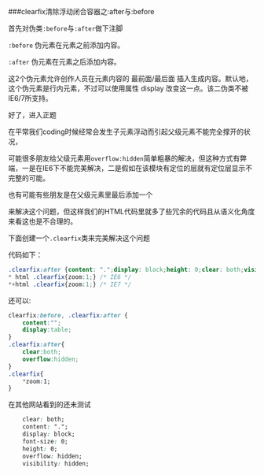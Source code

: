 ###clearfix清除浮动闭合容器之:after与:before

首先对伪类`:before`与`:after`做下注脚

`:before` 伪元素在元素之前添加内容。

`:after` 伪元素在元素之后添加内容。

这2个伪元素允许创作人员在元素内容的 最前面/最后面 插入生成内容。默认地，这个伪元素是行内元素，不过可以使用属性 display 改变这一点。该二伪类不被IE6/7所支持。

好了，进入正题


在平常我们coding时候经常会发生子元素浮动而引起父级元素不能完全撑开的状况，

可能很多朋友给父级元素用`overflow:hidden`简单粗暴的解决，但这种方式有弊端，一是在IE6下不能完美解决，二是假如在该模块有定位的层就有定位层显示不完整的可能。

也有可能有些朋友是在父级元素里最后添加一个<div style=”clear:both”></div>来解决这个问题，但这样我们的HTML代码里就多了些冗余的代码且从语义化角度来看这也是不合理的。

下面创建一个`.clearfix`类来完美解决这个问题

代码如下：
```css
.clearfix:after {content: ".";display: block;height: 0;clear: both;visibility: hidden;} 
* html .clearfix{zoom:1;} /* IE6 */
*+html .clearfix{zoom:1;} /* IE7 */
```
还可以:
```css
clearfix:before, .clearfix:after {
    content:"";
    display:table;
}
.clearfix:after{
    clear:both;
    overflow:hidden;
}
.clearfix{
    *zoom:1;
}
```
在其他网站看到的还未测试
```css
    clear: both;
	content: ".";
	display: block;
	font-size: 0;
	height: 0;
	overflow: hidden;
	visibility: hidden;
```
